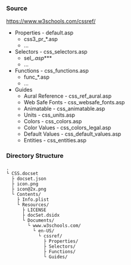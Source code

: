 ### Source
https://www.w3schools.com/cssref/
* Properties - default.asp
   * css3_pr_*.asp
   * ...
* Selectors - css_selectors.asp
   * sel_*.asp****
   * ...
* Functions - css_functions.asp
   * func_*.asp
   * ...
* Guides
   * Aural Reference - css_ref_aural.asp
   * Web Safe Fonts - css_websafe_fonts.asp
   * Animatable - css_animatable.asp
   * Units - css_units.asp
   * Colors - css_colors.asp
   * Color Values - css_colors_legal.asp
   * Default Values - css_default_values.asp
   * Entities - css_entities.asp
        
### Directory Structure 
```
.
└ CSS.docset
  ├ docset.json
  ├ icon.png
  ├ icon@2x.png
  └ Contents/
    ├ Info.plist
    └ Resources/
      ├ LICENSE
      ├ docSet.dsidx
      └ Documents/
        └ www.w3schools.com/
          └ en-US/
            └ cssref/
              ├ Properties/
              ├ Selectors/
              ├ Functions/
              └ Guides/
```       